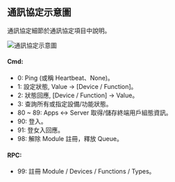 通訊協定示意圖
---

通訊協定細節於通訊協定項目中說明。

![通訊協定示意圖](https://cacoo.com/diagrams/XIbHkJ4p7f6aNVdg-8E8E3.png)

#### Cmd:
* 0: Ping (或稱 Heartbeat、None)。
* 1: 設定狀態, Value → [Device / Function]。
* 2: 狀態回應, [Device / Function] → Value。
* 3: 查詢所有或指定設備/功能狀態。
* 80 ~ 89: Apps ↔ Server 取得/儲存終端用戶組態資訊。
* 90: 登入。
* 91: 登女入回應。
* 98: 解除 Module 註冊，釋放 Queue。

#### RPC:
* 99:  註冊 Module / Devices / Functions / Types。
